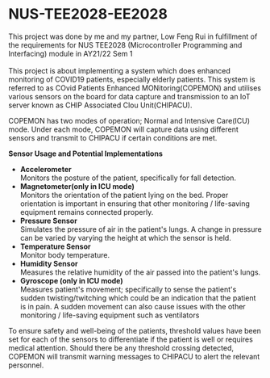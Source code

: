 # NUS-TEE2028-EE2028
This project was done by me and my partner, Low Feng Rui in fulfillment of the requirements for NUS TEE2028 (Microcontroller Programming and Interfacing) module in AY21/22 Sem 1<br><br>
This project is about implementing a system which does enhanced monitoring of COVID19 patients, especially elderly patients. This system is referred to as COvid Patients Enhanced MONitoring(COPEMON) and utilises various sensors on the board for data capture and transmission to an IoT server known as CHIP Associated Clou Unit(CHIPACU).

COPEMON has two modes of operation; Normal and Intensive Care(ICU) mode. Under each mode, COPEMON will capture data using different sensors and transmit to CHIPACU if certain conditions are met. 

<b>Sensor Usage and Potential Implementations</b> <br>
- <b>Accelerometer</b> <br>
Monitors the posture of the patient, specifically for fall detection.<br> 
- <b>Magnetometer(only in ICU mode)</b><br>
Monitors the orientation of the patient lying on the bed. Proper orientation is important in ensuring that other monitoring / life-saving equipment remains connected properly.
- <b>Pressure Sensor</b><br>
Simulates the pressure of air in the patient's lungs. A change in pressure can be varied by varying the height at which the sensor is held. 
- <b>Temperature Sensor</b><br>
Monitor body temperature. 
- <b>Humidity Sensor</b><br>
Measures the relative humidity of the air passed into the patient's lungs.
- <b>Gyroscope (only in ICU mode)</b><br>
Measures patient's movement; specifically to sense the patient's sudden twisting/twitching which could be an indication that the patient is in pain. A sudden movement can also cause issues with the other monitoring / life-saving equipment such as ventilators


To ensure safety and well-being of the patients, threshold values have been set for each of the sensors to differentiate if the patient is well or requires medical attention. Should there be any threshold crossing detected, COPEMON will transmit warning messages to CHIPACU to alert the relevant personnel.
